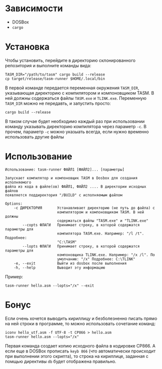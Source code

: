 # Зависимости
- DOSBox
- `cargo`

# Установка

Чтобы установить, перейдите в директорию склонированного репозитория и выполните команды вида:

```
TASM_DIR="/path/to/tasm" cargo build --release
cp target/release/tasm-runner $HOME/.local/bin
```

В первой команде передается переменная окружения `TASM_DIR`, указывающая директорию с компилятором и компоновщиком TASM. В ней должны содержаться файлы `TASM.exe` и `TLINK.exe`. Переменную `TASM_DIR` можно не передавть, и запустить просто:

```
cargo build --release
```

В таком случае будет необходимо каждый раз при использовании команду указывать директорию компилятора через параметр `-c`. В прочем, параметр `-c` можно указыать всегда, если нужно временно использовать другие файлы

# Использование

```
Использование: tasm-runner ФАЙЛ1 [ФАЙЛ2]... [параметры]

Запускает компилятор и компоновщик TASM в Dosbox для создания исполняемого
файла из кода в файле(ов) ФАЙЛ1, ФАЙЛ2 .... В директории исходных файлов
появляется поддиректория "/BUILD" с исполняемым файлом

Options:
    -c ДИРЕКТОРИЯ       Устанавливает директорию (не путь до файла) с
                        компилятором и компоновщиком TASM. В ней должны
                        содержаться файлы "TASM.exe" и "TLINK.exe"
        --copts ФЛАГИ   Принимает строку, в которой содержатся параметры для
                        компилятора TASM.exe. Например: "/l /t". Подробнее:
                        "C:\TASM"
        --lopts ФЛАГИ   Принимает строку, в которой содержатся параметры для
                        компоновщика TLINK.exe. Например: "/x /l". По
                        умолчанию: "/x" Подробнее: C:\TLINK"
    -e, --exit          Выйти из dosbox после выполнения
    -h, --help          Выводит эту информацию
```

Пример:

```
tasm-runner hello.asm --lopts="/x" --exit
```

# Бонус

Если очень хочется выводить кириллицу и безболезненно писать прямо на ней строки в программе, то можно использовать сочетание команд:

```
iconv hello_utf.asm -f UTF-8 -t CP866 > hello.asm
tasm-runner hello.asm --lopts="/x"
```

Первая команда создает копию исходного файла в кодировке CP866. А если еще в DOSBox прописать `keyb 866` (что автоматически происходит при выполнении этого скрипта), то строка на кириллице, заданная с помщью директивы `db` будет отображена правильно.
